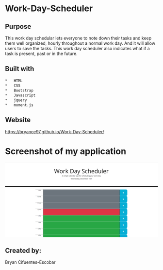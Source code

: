 # Work-Day-Scheduler

## Purpose

This work day schedular lets everyone to note down their tasks and keep them well organized, hourly throughout a normal work day. And it will allow users to save the tasks. This work day scheduler also indicates what if a task is present, past or in the future.

## Built with 
    *   HTML
    *   CSS
    *   Bootstrap
    *   Javascript
    *   jquery
    *   moment.js

## Website

https://bryance97.github.io/Work-Day-Scheduler/

# Screenshot of my application

![](./assets\images\work-day-scheduler.png)



## Created by:

Bryan Cifuentes-Escobar
